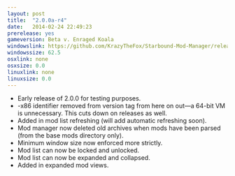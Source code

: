 ```yaml
---
layout: post
title:  "2.0.0a-r4"
date:   2014-02-24 22:49:23
prerelease: yes
gameversion: Beta v. Enraged Koala
windowslink: https://github.com/KrazyTheFox/Starbound-Mod-Manager/releases/download/v2.0.0-alpha.4/Starbound-Mod-Manager-2.0.0a-r4.zip
windowssize: 62.5
osxlink: none
osxsize: 0.0
linuxlink: none
linuxsize: 0.0
---
```

<ul class="hyphen-list">
	<li>Early release of 2.0.0 for testing purposes.</li>
	<li>-x86 identifier removed from version tag from here on out—a 64-bit VM is unnecessary. This cuts down on releases as well.</li>
	<li>Added in mod list refreshing (will add automatic refreshing soon).</li>
	<li>Mod manager now deleted old archives when mods have been parsed (from the base mods directory only).</li>
	<li>Minimum window size now enforced more strictly.</li>
	<li>Mod list can now be locked and unlocked.</li>
	<li>Mod list can now be expanded and collapsed.</li>
	<li>Added in expanded mod views.</li>
</ul>
